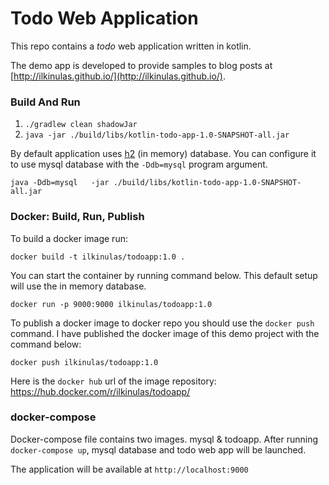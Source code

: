 # Todo Web Application
This repo contains a *todo* web application written in kotlin. 

The demo app is developed to provide samples to blog posts at [http://ilkinulas.github.io/](http://ilkinulas.github.io/).    


### Build And Run

1. `./gradlew clean shadowJar`
2. `java -jar ./build/libs/kotlin-todo-app-1.0-SNAPSHOT-all.jar`

By default application uses [h2](http://www.h2database.com/html/main.html) (in memory) database.
You can configure it to use mysql database with the `-Ddb=mysql` program argument.

`java -Ddb=mysql   -jar ./build/libs/kotlin-todo-app-1.0-SNAPSHOT-all.jar`

### Docker: Build, Run, Publish
 
To build a docker image run:

`docker build -t ilkinulas/todoapp:1.0 .`

You can start the container by running command below. This default setup will use the in memory database.

`docker run -p 9000:9000 ilkinulas/todoapp:1.0`

To publish a docker image to docker repo you should use the `docker push` command. I have published the docker image of this demo project with the command below:

`docker push ilkinulas/todoapp:1.0`

Here is the `docker hub` url of the image repository: https://hub.docker.com/r/ilkinulas/todoapp/

### docker-compose

Docker-compose file contains two images. mysql & todoapp.
After running `docker-compose up`, mysql database and todo web app will be launched. 

The application will be available at `http://localhost:9000`

